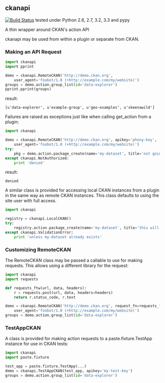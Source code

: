 ## ckanapi

[![Build Status](https://travis-ci.org/open-data/ckanapi.png?branch=master)](https://travis-ci.org/open-data/ckanapi) tested under Python 2.6, 2.7, 3.2, 3.3 and pypy

A thin wrapper around CKAN's action API

ckanapi may be used from within a plugin or separate from CKAN.

### Making an API Request

```python
import ckanapi
import pprint

demo = ckanapi.RemoteCKAN('http://demo.ckan.org',
    user_agent='foobot/1.0 (+http://example.com/my/website)')
groups = demo.action.group_list(id='data-explorer')
pprint.pprint(groups)
```

result:

```
[u'data-explorer', u'example-group', u'geo-examples', u'skeenawild']
```

Failures are raised as exceptions just like when calling get_action from a plugin:

```python
import ckanapi

demo = ckanapi.RemoteCKAN('http://demo.ckan.org', apikey='phony-key',
    user_agent='foobot/1.0 (+http://example.com/my/website)')
try:
    pkg = demo.action.package_create(name='my-dataset', title='not going to work')
except ckanapi.NotAuthorized:
    print 'denied'
```

result:

```
denied
```

A similar class is provided for accessing local CKAN instances from a plugin in
the same way as remote CKAN instances.  This class defaults to using the site
user with full access.

```python
import ckanapi

registry = ckanapi.LocalCKAN()
try:
    registry.action.package_create(name='my-dataset', title='this will work fine')
except ckanapi.ValidationError:
    print 'unless my-dataset already exists'
```

### Customizing RemoteCKAN

The RemoteCKAN class may be passed a callable to use for making requests.  This
allows using a different library for the request:

```python
import ckanapi
import requests

def requests_ftw(url, data, headers):
    r = requests.post(url, data, headers=headers)
    return r.status_code, r.text

demo = ckanapi.RemoteCKAN('http://demo.ckan.org', request_fn=requests_ftw,
    user_agent='foobot/1.0 (+http://example.com/my/website)')
groups = demo.action.group_list(id='data-explorer')
```

### TestAppCKAN

A class is provided for making action requests to a paste.fixture.TestApp
instance for use in CKAN tests:

```python
import ckanapi
import paste.fixture

test_app = paste.fixture.TestApp(...)
demo = ckanapi.TestAppCKAN(test_app, apikey='my-test-key')
groups = demo.action.group_list(id='data-explorer')
```
